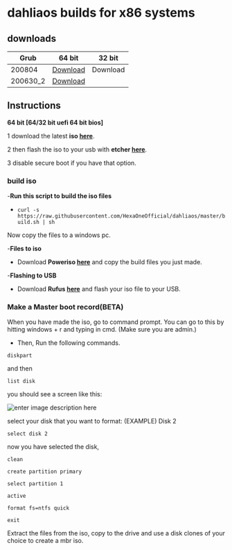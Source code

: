 # dahliaos builds for x86 systems

## downloads

| Grub         | 64 bit      | 32 bit      |         
| -----------  | ----------- | ----------- |  
| 200804       | [Download](https://github.com/HexaOneOfficial/dahliaos/releases/download/200804/DahliaOS200804.iso)| Download    |  
| 200630_2     | [Download](https://github.com/HexaOneOfficial/dahliaos/releases/download/200630_2/DahliaOS200630_2.iso)    |     

## Instructions

**64 bit [64/32 bit uefi 64 bit bios]**

1 download the latest **iso [here](https://github.com/HexaOneOfficial/dahliaos/releases/download/200804/DahliaOS200804.iso)**. 

2 then flash the iso to your usb with **etcher [here](https://www.balena.io/etcher/)**.

3 disable secure boot if you have that option.


### build iso

-**Run this script to build the iso files**

- `curl -s https://raw.githubusercontent.com/HexaOneOfficial/dahliaos/master/build.sh | sh` 


 

Now copy the files to a windows pc.

-**Files to iso** 

- Download **Poweriso [here](https://www.poweriso.com/)** and copy the build files you just made. 

-**Flashing to USB** 

- Download **Rufus [here](https://rufus.ie/)** and flash your iso file to your USB.





### Make a Master boot record(BETA)
When you have made the iso, go to command prompt. You can go to this by hitting windows + r and typing in cmd. (Make sure you are admin.) 

-   Then, Run the following commands.

 `diskpart`

and then

    list disk
you should see a screen like this: 

![enter image description here](https://www.techclassy.com/wp-content/uploads/2019/05/diskpart-select-disk-command-prompt.png.webp)
    
select your disk that you want to format:
(EXAMPLE) Disk 2

    select disk 2
   now you have selected the disk,
   

    clean
    
    create partition primary

    select partition 1

    active

    format fs=ntfs quick

    exit

Extract the files from the iso, copy to the drive and use a disk clones of your choice to create a mbr iso.
